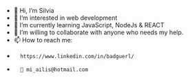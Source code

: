 - 👋 Hi, I’m Silvia
- 👀 I’m interested in web development
- 🌱 I’m currently learning JavaScript, NodeJs & REACT
- 💞️ I’m willing to collaborate with anyone who needs my help.
- 📫 How to reach me:
-       https://www.linkedin.com/in/badguerl/
-       📧 mi_ailis@hotmail.com

<!---
In my Github you will find several interesting projects so you can see what I am able to do. 😉
✅ I invite you to take a look at them, and give me your feedback. I'm always willing to improve!🔝
--->
